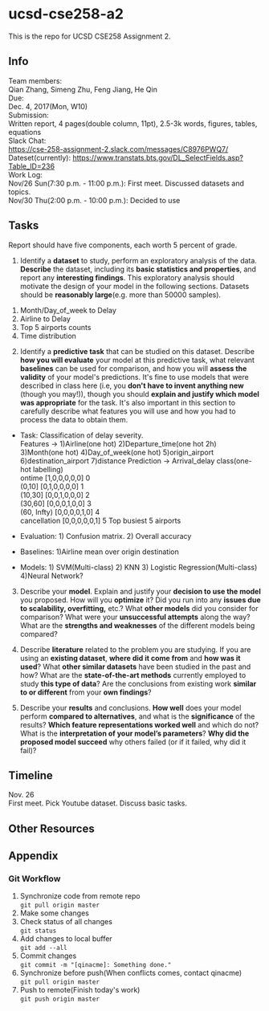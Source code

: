 # ucsd-cse258-a2  
This is the repo for UCSD CSE258 Assignment 2.

## Info  
Team members:  
  Qian Zhang, Simeng Zhu, Feng Jiang, He Qin  
Due:  
  Dec. 4, 2017(Mon, W10)  
Submission:  
  Written report, 4 pages(double column, 11pt), 2.5-3k words, figures, tables, equations   
Slack Chat:  
  https://cse-258-assignment-2.slack.com/messages/C8976PWQ7/  
Dateset(currently):
  https://www.transtats.bts.gov/DL_SelectFields.asp?Table_ID=236  
Work Log:  
  Nov/26 Sun(7:30 p.m. - 11:00 p.m.): First meet. Discussed datasets and topics.  
  Nov/30 Thu(2:00 p.m. - 10:00 p.m.): Decided to use  

## Tasks  
Report should have five components, each worth 5 percent of grade.  
1. Identify a **dataset** to study, perform an exploratory analysis of the data. **Describe** the dataset, including its **basic statistics and properties**, and report any **interesting findings**. This exploratory analysis should motivate the design of your model in the following sections. Datasets should be **reasonably large**(e.g. more than 50000 samples).

1) Month/Day_of_week to Delay   
2) Airline to Delay   
3) Top 5 airports counts   
4) Time distribution  


2. Identify a **predictive task** that can be studied on this dataset. Describe **how you will evaluate** your model at this predictive task, what relevant **baselines** can be used for comparison, and how you will **assess the validity** of your model's predictions. It's fine to use models that were described in class here (i.e, you **don't have to invent anything new** (though you may!)), though you should **explain and justify which model was appropriate** for the task. It's also important in this section to carefully describe what features you will use and how you had to process the data to obtain them.  

  - Task: Classification of delay severity.  
    Features -> 1)Airline(one hot) 2)Departure_time(one hot 2h) 3)Month(one hot) 4)Day_of_week(one hot) 5)origin_airport 6)destination_airport 7)distance
    Prediction -> Arrival_delay class(one-hot labelling)  
    ontime [1,0,0,0,0,0] 0  
    (0,10] [0,1,0,0,0,0] 1  
    (10,30] [0,0,1,0,0,0] 2  
    (30,60] [0,0,0,1,0,0] 3  
    (60, Infty) [0,0,0,0,1,0] 4  
    cancellation [0,0,0,0,0,1] 5
    Top busiest 5 airports

  - Evaluation: 1) Confusion matrix. 2) Overall accuracy
  - Baselines: 1)Airline mean over origin destination   
  - Models: 1) SVM(Multi-class) 2) KNN 3) Logistic Regression(Multi-class) 4)Neural Network?  

3. Describe your **model**. Explain and justify your **decision to use the model** you proposed. How will you **optimize** it? Did you run into any **issues due to scalability, overfitting,** etc.? What **other models** did you consider for comparison? What were your **unsuccessful attempts** along the way? What are the **strengths and weaknesses** of the different models being compared?

4. Describe **literature** related to the problem you are studying. If you are using an **existing dataset**, **where did it come from** and **how was it used**? What **other similar datasets** have been studied in the past and how? What are the **state-of-the-art methods** currently employed to study **this type of data**? Are the conclusions from existing work **similar to or different** from your **own findings**?

5. Describe your **results** and conclusions. **How well** does your model perform **compared to alternatives**, and what is the **significance** of the results? **Which feature representations worked well** and which do not? What is the **interpretation of your model’s parameters**? **Why did the proposed model succeed** why others failed (or if it failed, why did it fail)?

## Timeline  
Nov. 26  
First meet. Pick Youtube dataset. Discuss basic tasks.   

## Other Resources  

## Appendix
### Git Workflow
1. Synchronize code from remote repo  
  `git pull origin master`
2. Make some changes  
3. Check status of all changes  
  `git status`  
4. Add changes to local buffer  
  `git add --all`  
5. Commit changes  
  `git commit -m "[qinacme]: Something done."`
6. Synchronize before push(When conflicts comes, contact qinacme)  
  `git pull origin master`  
7. Push to remote(Finish today's work)  
  `git push origin master`  

